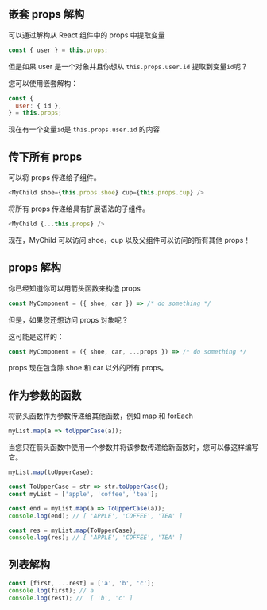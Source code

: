 ## 嵌套 props 解构

可以通过解构从 React 组件中的 props 中提取变量

```javascript
const { user } = this.props;
```

但是如果 user 是一个对象并且你想从 `this.props.user.id` 提取到变量`id`呢？

您可以使用嵌套解构：

```javascript
const {
  user: { id },
} = this.props;
```

现在有一个变量`id`是 `this.props.user.id` 的内容

## 传下所有 props

可以将 props 传递给子组件。

```javascript
<MyChild shoe={this.props.shoe} cup={this.props.cup} />
```

将所有 props 传递给具有扩展语法的子组件。

```javascript
<MyChild {...this.props} />
```

现在，MyChild 可以访问 shoe，cup 以及父组件可以访问的所有其他 props！

## props 解构

你已经知道你可以用箭头函数来构造 props

```javascript
const MyComponent = ({ shoe, car }) => /* do something */
```

但是，如果您还想访问 props 对象呢？

这可能是这样的：

```javascript
const MyComponent = ({ shoe, car, ...props }) => /* do something */
```

props 现在包含除 shoe 和 car 以外的所有 props。

## 作为参数的函数

将箭头函数作为参数传递给其他函数，例如 map 和 forEach

```javascript
myList.map(a => toUpperCase(a));
```

当您只在箭头函数中使用一个参数并将该参数传递给新函数时，您可以像这样编写它。

```javascript
myList.map(toUpperCase);
```

```javascript
const ToUpperCase = str => str.toUpperCase();
const myList = ['apple', 'coffee', 'tea'];

const end = myList.map(a => ToUpperCase(a));
console.log(end); // [ 'APPLE', 'COFFEE', 'TEA' ]

const res = myList.map(ToUpperCase);
console.log(res); // [ 'APPLE', 'COFFEE', 'TEA' ]
```

## 列表解构

```javascript
const [first, ...rest] = ['a', 'b', 'c'];
console.log(first); // a
console.log(rest); //  [ 'b', 'c' ]
```
